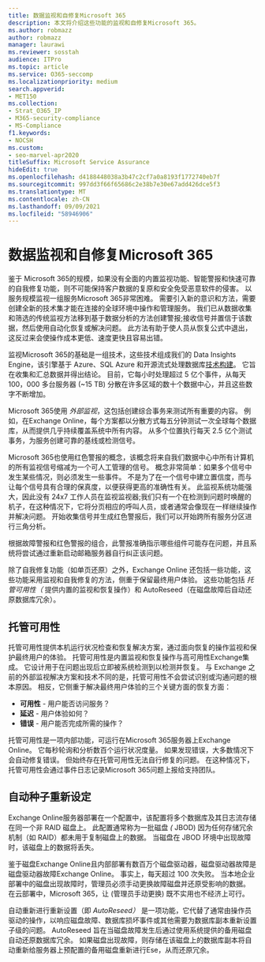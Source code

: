 ```yaml
---
title: 数据监视和自修复Microsoft 365
description: 本文将介绍这些功能的监视和自修复Microsoft 365。
ms.author: robmazz
author: robmazz
manager: laurawi
ms.reviewer: sosstah
audience: ITPro
ms.topic: article
ms.service: O365-seccomp
ms.localizationpriority: medium
search.appverid:
- MET150
ms.collection:
- Strat_O365_IP
- M365-security-compliance
- MS-Compliance
f1.keywords:
- NOCSH
ms.custom:
- seo-marvel-apr2020
titleSuffix: Microsoft Service Assurance
hideEdit: true
ms.openlocfilehash: d4188448038a3b47c2cf7a0a8193f1772740eb7f
ms.sourcegitcommit: 997dd3f66f65686c2e38b7e30e67add426dce5f3
ms.translationtype: MT
ms.contentlocale: zh-CN
ms.lasthandoff: 09/09/2021
ms.locfileid: "58946906"
---
```

# <a name="data-monitoring-and-self-healing-in-microsoft-365"></a>数据监视和自修复Microsoft 365

鉴于 Microsoft 365的规模，如果没有全面的内置监视功能、智能警报和快速可靠的自我修复功能，则不可能保持客户数据的复原和安全免受恶意软件的侵害。 以服务规模监视一组服务Microsoft 365非常困难。 需要引入新的意识和方法，需要创建全新的技术集才能在连接的全球环境中操作和管理服务。 我们已从数据收集和筛选的传统监视方法移到基于数据分析的方法创建警报;接收信号并置信于该数据，然后使用自动化恢复或解决问题。 此方法有助于使人员从恢复公式中退出，这反过来会使操作成本更低、速度更快且容易出错。 

监视Microsoft 365的基础是一组技术，这些技术组成我们的 Data Insights Engine，该引擎基于 Azure、SQL Azure 和开源流式处理数据库[技术构建](https://cassandra.apache.org/)。 它旨在收集和汇总数据并得出结论。 目前，它每小时处理超过 5 亿个事件，从每天 100，000 多台服务器 (~15 TB) 分散在许多区域的数十个数据中心，并且这些数字不断增加。 

Microsoft 365使用 *外部监视*，这包括创建综合事务来测试所有重要的内容。 例如，在Exchange Online，每个方案都以分散方式每五分钟测试一次全球每个数据库，从而提供几乎持续覆盖系统中所有内容。 从多个位置执行每天 2.5 亿个测试事务，为服务创建可靠的基线或检测信号。 

Microsoft 365也使用红色警报的概念，该概念将来自我们数据中心中所有计算机的所有监视信号缩减为一个可人工管理的信号。 概念非常简单：如果多个信号中发生某些情况，则必须发生一些事件。 不是为了在一个信号中建立置信度，而与让每个信号具有合理的保真度，以便获得更高的准确性有关。 此监视系统功能强大，因此没有 24x7 工作人员在监视监视器;我们只有一个在检测到问题时唤醒的机子，在这种情况下，它将分页相应的呼叫人员，或者通常会像现在一样继续操作并解决问题。 开始收集信号并生成红色警报后，我们可以开始跨所有服务分区进行三角分析。 

根据故障警报和红色警报的组合，此警报准确指示哪些组件可能存在问题，并且系统将尝试通过重新启动邮箱服务器自行纠正该问题。 

除了自我修复功能（如单页还原）之外，Exchange Online 还包括一些功能，这些功能采用监视和自我修复的方法，侧重于保留最终用户体验。 这些功能包括 *托管可用性（* 提供内置的监视和恢复操作）和 AutoReseed（在磁盘故障后自动还原数据库冗余）。 

## <a name="managed-availability"></a>托管可用性 

托管可用性提供本机运行状况检查和恢复解决方案，通过面向恢复的操作监视和保护最终用户的体验。 托管可用性是内置监视和恢复操作与高可用性Exchange集成。 它设计用于在问题出现后立即被系统检测到以检测并恢复。 与 Exchange 之前的外部监视解决方案和技术不同的是，托管可用性不会尝试识别或沟通问题的根本原因。 相反，它侧重于解决最终用户体验的三个关键方面的恢复方面：

- **可用性** - 用户能否访问服务？ 
- **延迟** - 用户体验如何？ 
- **错误** - 用户能否完成所需的操作？ 

托管可用性是一项内部功能，可运行在Microsoft 365服务器上Exchange Online。 它每秒轮询和分析数百个运行状况度量。 如果发现错误，大多数情况下会自动修复错误。 但始终存在托管可用性无法自行修复的问题。 在这种情况下，托管可用性会通过事件日志记录Microsoft 365问题上报给支持团队。

## <a name="autoreseed"></a>自动种子重新设定

Exchange Online服务器部署在一个配置中，该配置将多个数据库及其日志流存储在同一个非 RAID 磁盘上。 此配置通常称为一批磁盘 *(* JBOD) 因为任何存储冗余机制（如 RAID）都未用于复制磁盘上的数据。 当磁盘在 JBOD 环境中出现故障时，该磁盘上的数据将丢失。 

鉴于磁盘Exchange Online且内部部署有数百万个磁盘驱动器，磁盘驱动器故障是磁盘驱动器故障Exchange Online。 事实上，每天超过 100 次失败。 当本地企业部署中的磁盘出现故障时，管理员必须手动更换故障磁盘并还原受影响的数据。 在云部署中，Microsoft 365，让 (管理员手动更换) 既不实用也不经济上可行。 

自动重新进行重新设置（即 *AutoReseed）* 是一项功能，它代替了通常由操作员驱动的操作，以响应磁盘故障、数据库损坏事件或其他需要为数据库副本重新设置子级的问题。 AutoReseed 旨在当磁盘故障发生后通过使用系统提供的备用磁盘自动还原数据库冗余。 如果磁盘出现故障，则存储在该磁盘上的数据库副本将自动重新给服务器上预配置的备用磁盘重新进行Ese，从而还原冗余。 